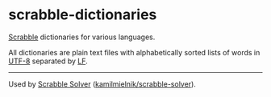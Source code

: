 # scrabble-dictionaries

[Scrabble](https://en.wikipedia.org/wiki/Scrabble) dictionaries for various languages.

All dictionaries are plain text files with alphabetically sorted lists of words in [UTF-8](https://en.wikipedia.org/wiki/UTF-8) separated by [LF](https://en.wikipedia.org/wiki/Newline).

----

Used by [Scrabble Solver](https://scrabble-solver.org) ([kamilmielnik/scrabble-solver](https://github.com/kamilmielnik/scrabble-solver)).
